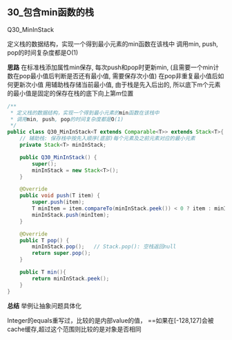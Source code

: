 ## 30_包含min函数的栈
Q30_MinInStack

定义栈的数据结构，实现一个得到最小元素的min函数在该栈中
调用min, push, pop的时间复杂度都是O(1)

**思路**
在标准栈添加属性min保存, 每次push和pop时更新min, (且需要一个min计数在pop最小值后判断是否还有最小值, 需要保存次小值)
	在pop非重复最小值后如何更新次小值
用辅助栈存储当前最小值, 由于栈是先入后出的, 所以底下m个元素的最小值是固定的保存在栈的底下向上第m位置

```java
/**
 * 定义栈的数据结构，实现一个得到最小元素的min函数在该栈中
 * 调用min, push, pop的时间复杂度都是O(1)
 */
public class Q30_MinInStack<T extends Comparable<T>> extends Stack<T>{  // 由于自实现Stack的泛型T没有约束Comparable<T>, 需要在本类声明约束
    // 辅助栈: 保存栈中按先入顺序(底部)每个元素及之前元素对应的最小元素
    private Stack<T> minInStack;

    public Q30_MinInStack() {
        super();
        minInStack = new Stack<T>();
    }

    @Override
    public void push(T item) {
        super.push(item);
        T minItem = item.compareTo(minInStack.peek()) < 0 ? item : minInStack.peek();
        minInStack.push(minItem);
    }

    @Override
    public T pop() {
        minInStack.pop();   // Stack.pop(): 空栈返回null
        return super.pop();
    }

    public T min(){
        return minInStack.peek();
    }
}
```

**总结**
举例让抽象问题具体化

Integer的equals重写过，比较的是内部value的值， ==如果在[-128,127]会被cache缓存,超过这个范围则比较的是对象是否相同

